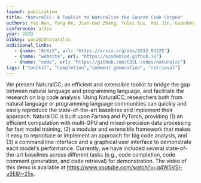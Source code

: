 ```yaml
---
layout: publication
title: "NaturalCC: A Toolkit to Naturalize the Source Code Corpus"
authors: Yao Wan, Yang He, Jian-Guo Zhang, Yulei Sui, Hai Jin, Guandong Xu, Caiming Xiong, Philip S. Yu
conference: arXiv
year: 2020
bibkey: wan2020naturalcc
additional_links:
   - {name: "ArXiV", url: "https://arxiv.org/abs/2012.03225"}
   - {name: "website", url: "https://xcodemind.github.io"}
   - {name: "code", url: "https://github.com/CGCL-codes/naturalcc"}
tags: ["toolkit", "completion","comment generation", "retrieval"]
---
```

We present NaturalCC, an efficient and extensible toolkit to bridge the gap between natural language and programming language, and facilitate the research on big code analysis. Using NaturalCC, researchers both from natural language or programming language communities can quickly and easily reproduce the state-of-the-art baselines and implement their approach. NaturalCC is built upon Fairseq and PyTorch, providing (1) an efficient computation with multi-GPU and mixed-precision data processing for fast model training, (2) a modular and extensible framework that makes it easy to reproduce or implement an approach for big code analysis, and (3) a command line interface and a graphical user interface to demonstrate each model's performance. Currently, we have included several state-of-the-art baselines across different tasks (e.g., code completion, code comment generation, and code retrieval) for demonstration. The video of this demo is available at https://www.youtube.com/watch?v=q4W5VSI-u3E&t=25s.

